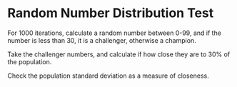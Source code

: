 # Random Number Distribution Test

For 1000 iterations, calculate a random number between 0-99, and if the
number is less than 30, it is a challenger, otherwise a champion.

Take the challenger numbers, and calculate if how close they are to 30%
of the population.

Check the population standard deviation as a measure of closeness.
